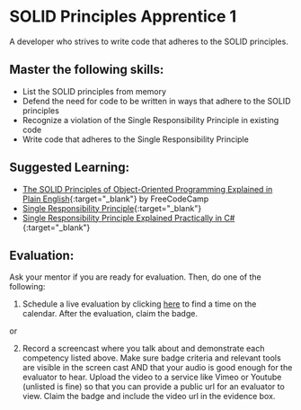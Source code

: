 # SOLID Principles Apprentice 1

A developer who strives to write code that adheres to the SOLID principles.

## Master the following skills:

- List the SOLID principles from memory
- Defend the need for code to be written in ways that adhere to the SOLID principles
- Recognize a violation of the Single Responsibility Principle in existing code
- Write code that adheres to the Single Responsibility Principle

## Suggested Learning:

- [The SOLID Principles of Object-Oriented Programming Explained in Plain English](https://www.freecodecamp.org/news/solid-principles-explained-in-plain-english/){:target="\_blank"} by FreeCodeCamp
- [Single Responsibility Principle](https://www.youtube.com/watch?v=UQqY3_6Epbg&list=PLZlA0Gpn_vH9kocFX7R7BAe_CvvOCO_p9&index=1){:target="\_blank"}
- [Single Responsibility Principle Explained Practically in C#](https://www.youtube.com/watch?v=5RwhyZnVRS8){:target="\_blank"}

## Evaluation:

Ask your mentor if you are ready for evaluation. Then, do one of the following:

1. Schedule a live evaluation by clicking [here](https://calendly.com/codex-evaluations/full-stack) to find a time on the calendar. After the evaluation, claim the badge.

or

2. Record a screencast where you talk about and demonstrate each competency listed above. Make sure badge criteria and relevant tools are visible in the screen cast AND that your audio is good enough for the evaluator to hear. Upload the video to a service like Vimeo or Youtube (unlisted is fine) so that you can provide a public url for an evaluator to view. Claim the badge and include the video url in the evidence box.
